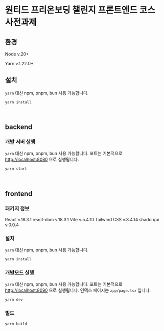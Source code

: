 # 원티드 프리온보딩 챌린지 프론트엔드 코스 사전과제

## 환경

Node v.20+

Yarn v.1.22.0+

## 설치

`yarn` 대신 npm, pnpm, bun 사용 가능합니다.

```bash
yarn install
```
<br />

## backend

### 개발 서버 실행

`yarn` 대신 npm, pnpm, bun 사용 가능합니다.
포트는 기본적으로 [http://localhost:8080](http://localhost:8080) 으로 실행됩니다.

```bash
yarn start
```
<br />

## frontend

### 패키지 정보

React v.18.3.1
react-dom v.18.3.1
Vite v.5.4.10
Tailwind CSS v.3.4.14
shadcn/ui v.0.0.4

### 설치

`yarn` 대신 npm, pnpm, bun 사용 가능합니다.

```bash
yarn install
```

### 개발모드 실행

`yarn` 대신 npm, pnpm, bun 사용 가능합니다.
포트는 기본적으로 [http://localhost:8090](http://localhost:8090) 으로 실행됩니다.
인덱스 페이지는 `app/page.tsx` 입니다.

```bash
yarn dev
```

### 빌드

```bash
yarn build
```
